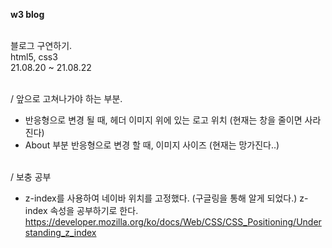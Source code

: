 <strong>w3 blog</strong>
<br /><br />

블로그 구연하기. <br />
html5, css3 <br />
21.08.20 ~ 21.08.22 <br /><br />

/ 앞으로 고쳐나가야 하는 부분. <br />
* 반응형으로 변경 될 때, 헤더 이미지 위에 있는 로고 위치 (현재는 창을 줄이면 사라진다) <br />
* About 부분 반응형으로 변경 할 때, 이미지 사이즈 (현재는 망가진다..) <br /> <br />

/ 보충 공부 <br />
* z-index를 사용하여 네이바 위치를 고정했다. (구글링을 통해 알게 되었다.) z-index 속성을 공부하기로 한다. <br />  https://developer.mozilla.org/ko/docs/Web/CSS/CSS_Positioning/Understanding_z_index
